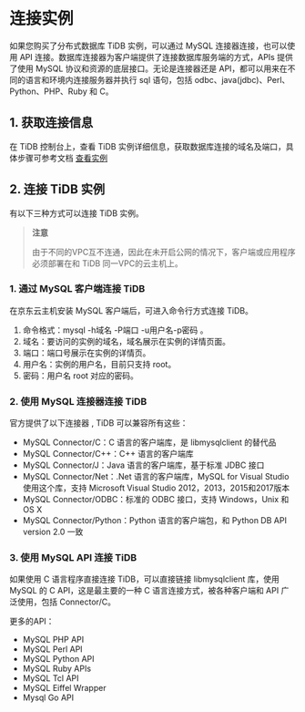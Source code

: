 # 连接实例 
如果您购买了分布式数据库 TiDB 实例，可以通过 MySQL 连接器连接，也可以使用 API 连接。数据库连接器为客户端提供了连接数据库服务端的方式，APIs 提供了使用 MySQL 协议和资源的底层接口。无论是连接器还是 API，都可以用来在不同的语言和环境内连接服务器并执行 sql 语句，包括 odbc、java(jdbc)、Perl、Python、PHP、Ruby 和 C。 

## 1. 获取连接信息
在 TiDB 控制台上，查看 TiDB 实例详细信息，获取数据库连接的域名及端口，具体步骤可参考文档 [查看实例](View-Instance.md)

## 2. 连接 TiDB 实例
有以下三种方式可以连接 TiDB 实例。

> **注意**
> 
> 由于不同的VPC互不连通，因此在未开启公网的情况下，客户端或应用程序必须部署在和 TiDB 同一VPC的云主机上。

### 1. 通过 MySQL 客户端连接 TiDB
在京东云主机安装 MySQL 客户端后，可进入命令行方式连接 TiDB。 

1. 命令格式：mysql -h域名 -P端口 -u用户名-p密码 。
2. 域名：要访问的实例的域名，域名展示在实例的详情页面。
3. 端口：端口号展示在实例的详情页。
4. 用户名：实例的用户名，目前只支持 root。 
5. 密码：用户名 root 对应的密码。

### 2. 使用 MySQL 连接器连接 TiDB  
官方提供了以下连接器 , TiDB 可以兼容所有这些：

- MySQL Connector/C：C 语言的客户端库，是 libmysqlclient 的替代品
- MySQL Connector/C++：C++ 语言的客户端库
- MySQL Connector/J：Java 语言的客户端库，基于标准 JDBC 接口
- MySQL Connector/Net：.Net 语言的客户端库，MySQL for Visual Studio使用这个库，支持 Microsoft Visual Studio 2012，2013，2015和2017版本
- MySQL Connector/ODBC：标准的 ODBC 接口，支持 Windows，Unix 和 OS X
- MySQL Connector/Python：Python 语言的客户端包，和 Python DB API version 2.0 一致


### 3. 使用 MySQL API 连接 TiDB
如果使用 C 语言程序直接连接 TiDB，可以直接链接 libmysqlclient 库，使用 MySQL 的 C API，这是最主要的一种 C 语言连接方式，被各种客户端和 API 广泛使用，包括 Connector/C。

更多的API：
- MySQL PHP API
- MySQL Perl API
- MySQL Python API
- MySQL Ruby APIs
- MySQL Tcl API
- MySQL Eiffel Wrapper
- Mysql Go API
